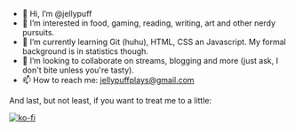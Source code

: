 - 👋 Hi, I’m @jellypuff
- 👀 I’m interested in food, gaming, reading, writing, art and other nerdy pursuits.  
- 🌱 I’m currently learning Git (huhu), HTML, CSS an Javascript. My formal background is in statistics though. 
- 💞️ I’m looking to collaborate on streams, blogging and more (just ask, I don't bite unless you're tasty).
- 📫 How to reach me: jellypuffplays@gmail.com

And last, but not least, if you want to treat me to a little:  

[![ko-fi](https://ko-fi.com/img/githubbutton_sm.svg)](https://ko-fi.com/N4N315JVJ)

<!---
jellypuff/jellypuff is a ✨ special ✨ repository because its `README.md` (this file) appears on your GitHub profile.
You can click the Preview link to take a look at your changes.
--->
